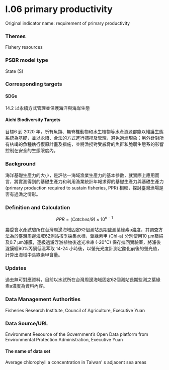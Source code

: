 # I.06 primary productivity
Original indicator name: requirement of primary productivity<script type="text/javascript" src="http://cdn.mathjax.org/mathjax/latest/MathJax.js?config=TeX-AMS-MML_HTMLorMML"></script>

### Themes
Fishery resources
### PSBR model type
State (S)
### Corresponding targets
#### SDGs
14.2 以永續方式管理並保護海洋與海岸生態
#### Aichi Biodiversity Targets
目標6 到 2020 年，所有魚類、無脊椎動物和水生植物等水產資源都能以維護生態系統為基礎，並以永續、合法的方式進行捕撈及管理，避免過漁現象；另外針對所有枯竭的魚種執行復原計畫及措施，並將漁撈對受威脅的魚群和脆弱生態系的影響控制在安全的生態限度內。
### Background
海洋基礎生產力的大小，是評估一海域漁業生產力的基本參數，就實際上應用而言，將實測得到的基礎生產力和利用漁業統計年報求得的基礎生產力與基礎生產力 (primary production required to sustain fisheries, PPR) 相較，探討臺灣漁場是否有過漁之情形。
### Definition and Calculation

$$ PPR=(Catches/9)\times10^{n-1} $$

農委會水產試驗所在台灣周邊海域固定62個測站長期監測葉綠素a濃度，其調查方法為於臺灣周邊海域62測站按季採集水樣，葉綠素甲 (Chl-a) 分別使用10 μm篩絹及0.7 μm濾膜，逐級過濾浮游植物後遮光冷凍 (-20℃) 保存攜回實驗室，將濾後濾膜經90%丙酮低溫萃取 14-24 小時後，以螢光光度計測定酸化前後的螢光值，計算出海域中葉綠素甲含量。
### Updates
過去無可對應資料，目前以水試所在台灣周邊海域固定62個測站長期監測之葉綠素a濃度為資料內容。
### Data Management Authorities
Fisheries Research Institute, Council of Agriculture, Executive Yuan
### Data Source/URL
Environment Resource of the Government’s Open Data platform from Environmental Protection Administration, Executive Yuan
#### The name of data set
Average chlorophyll a concentration in Taiwan' s adjacent sea areas